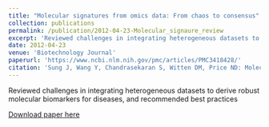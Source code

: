```yaml
---
title: "Molecular signatures from omics data: From chaos to consensus"
collection: publications
permalink: /publication/2012-04-23-Molecular_signaure_review
excerpt: 'Reviewed challenges in integrating heterogeneous datasets to derive robust molecular biomarkers for diseases, and recommended best practices'
date: 2012-04-23
venue: 'Biotechnology Journal'
paperurl: 'https://www.ncbi.nlm.nih.gov/pmc/articles/PMC3418428/'
citation: 'Sung J, Wang Y, Chandrasekaran S, Witten DM, Price ND: Molecular signatures from omics data: From chaos to consensus. Biotechnology journal. 7:946-957, 2012'
---
```

Reviewed challenges in integrating heterogeneous datasets to derive robust molecular biomarkers for diseases, and recommended best practices

[Download paper here](https://www.ncbi.nlm.nih.gov/pmc/articles/PMC3418428/)

